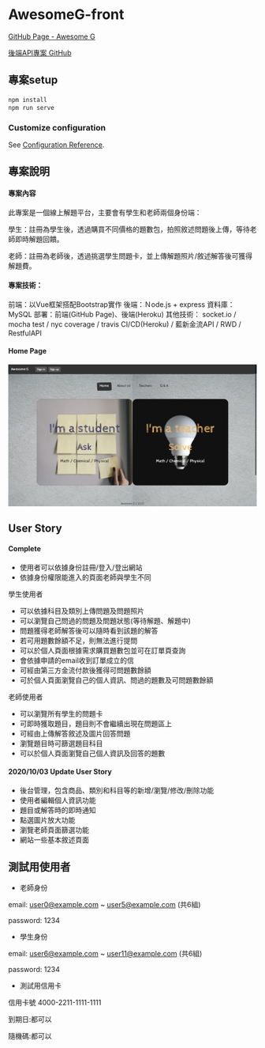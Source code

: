 # AwesomeG-front

[GitHub Page - Awesome G](https://harry811016.github.io/AwesomeG_front/)

[後端API專案 GitHub](https://github.com/harry811016/AwesomeG)

## 專案setup
```
npm install
npm run serve
```

### Customize configuration
See [Configuration Reference](https://cli.vuejs.org/config/).


## 專案說明

#### 專案內容

此專案是一個線上解題平台，主要會有學生和老師兩個身份端：

學生：註冊為學生後，透過購買不同價格的題數包，拍照敘述問題後上傳，等待老師即時解題回饋。

老師：註冊為老師後，透過挑選學生問題卡，並上傳解題照片/敘述解答後可獲得解題費。

#### 專案技術：

前端：以Vue框架搭配Bootstrap實作
後端：Ｎode.js + express
資料庫：MySQL
部署：前端(GitHub Page)、後端(Heroku)
其他技術：
socket.io / mocha test / nyc coverage / travis CI/CD(Heroku) / 藍新金流API / RWD / RestfulAPI

#### Home Page

![Webpicture](/public/Homepage.png)

## User Story

#### Complete

* 使用者可以依據身份註冊/登入/登出網站
* 依據身份權限能進入的頁面老師與學生不同

學生使用者

* 可以依據科目及類別上傳問題及問題照片
* 可以瀏覽自己問過的問題及問題狀態(等待解題、解題中)
* 問題獲得老師解答後可以隨時看到該題的解答
* 若可用題數餘額不足，則無法進行提問
* 可以於個人頁面根據需求購買題數包並可在訂單頁查詢
* 會依據申請的email收到訂單成立的信
* 可經由第三方金流付款後獲得可問題數餘額
* 可於個人頁面瀏覽自己的個人資訊、問過的題數及可問題數餘額

老師使用者

* 可以瀏覽所有學生的問題卡
* 可即時獲取題目，題目則不會繼續出現在問題區上
* 可經由上傳解答敘述及圖片回答問題
* 瀏覽題目時可篩選題目科目
* 可以於個人頁面瀏覽自己個人資訊及回答的題數

#### 2020/10/03 Update User Story

* 後台管理，包含商品、類別和科目等的新增/瀏覽/修改/刪除功能
* 使用者編輯個人資訊功能
* 題目或解答時的即時通知
* 點選圖片放大功能
* 瀏覽老師頁面篩選功能
* 網站一些基本敘述頁面

## 測試用使用者

* 老師身份

email: user0@example.com ~ user5@example.com (共6組)

password: 1234

* 學生身份

email: user6@example.com ~ user11@example.com (共6組)

password: 1234

* 測試用信用卡

信用卡號 4000-2211-1111-1111 

到期日:都可以 

隨機碼:都可以
